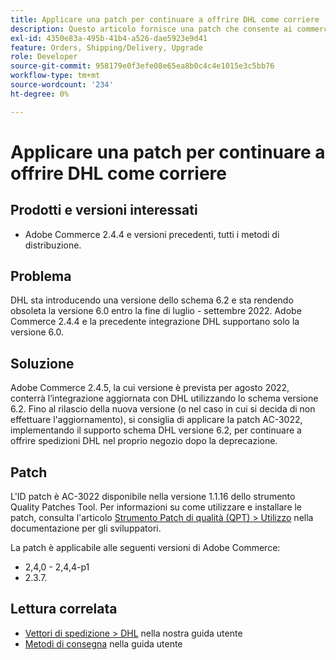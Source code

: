 ```yaml
---
title: Applicare una patch per continuare a offrire DHL come corriere
description: Questo articolo fornisce una patch che consente ai commercianti che utilizzano Adobe Commerce 2.4.4 e versioni precedenti di continuare a offrire la spedizione DHL, dopo che lo schema DHL 6.0 diventerà obsoleto alla fine di luglio - settembre 2022.
exl-id: 4350e83a-495b-41b4-a526-dae5923e9d41
feature: Orders, Shipping/Delivery, Upgrade
role: Developer
source-git-commit: 958179e0f3efe08e65ea8b0c4c4e1015e3c5bb76
workflow-type: tm+mt
source-wordcount: '234'
ht-degree: 0%

---
```


# Applicare una patch per continuare a offrire DHL come corriere


## Prodotti e versioni interessati

* Adobe Commerce 2.4.4 e versioni precedenti, tutti i metodi di distribuzione.

## Problema

DHL sta introducendo una versione dello schema 6.2 e sta rendendo obsoleta la versione 6.0 entro la fine di luglio - settembre 2022. Adobe Commerce 2.4.4 e la precedente integrazione DHL supportano solo la versione 6.0.

## Soluzione

Adobe Commerce 2.4.5, la cui versione è prevista per agosto 2022, conterrà l’integrazione aggiornata con DHL utilizzando lo schema versione 6.2. Fino al rilascio della nuova versione (o nel caso in cui si decida di non effettuare l&#39;aggiornamento), si consiglia di applicare la patch AC-3022, implementando il supporto schema DHL versione 6.2, per continuare a offrire spedizioni DHL nel proprio negozio dopo la deprecazione.

## Patch

L&#39;ID patch è AC-3022 disponibile nella versione 1.1.16 dello strumento Quality Patches Tool.
Per informazioni su come utilizzare e installare le patch, consulta l&#39;articolo [Strumento Patch di qualità (QPT) > Utilizzo](https://devdocs.magento.com/quality-patches/usage.html) nella documentazione per gli sviluppatori.

La patch è applicabile alle seguenti versioni di Adobe Commerce:

* 2,4,0 - 2,4,4-p1
* 2.3.7.

## Lettura correlata

* [Vettori di spedizione > DHL](https://docs.magento.com/user-guide/shipping/dhl.html) nella nostra guida utente
* [Metodi di consegna](https://docs.magento.com/user-guide/configuration/sales/delivery-methods.html) nella guida utente
